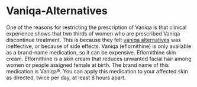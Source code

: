 # Vaniqa-Alternatives
One of the reasons for restricting the prescription of Vaniqa is that clinical experience shows that two thirds of women who are prescribed Vaniqa discontinue treatment. This is because they felt [vaniqa alternatives](https://okdermo.com/product/eflora-hair-removal-vaniqa-cream-15g/) was ineffective, or because of side effects. Vaniqa (eflornithine) is only available as a brand-name medication, so it can be expensive. Eflornithine skin cream. Eflornithine is a skin cream that reduces unwanted facial hair among women or people assigned female at birth. The brand name of this medication is Vaniqa®. You can apply this medication to your affected skin as directed, twice per day, at least 8 hours apart.
